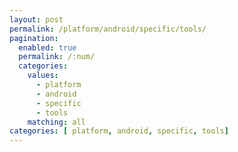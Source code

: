 ```yaml
---
layout: post
permalink: /platform/android/specific/tools/
pagination: 
  enabled: true
  permalink: /:num/
  categories:
    values:
      - platform
      - android
      - specific
      - tools
    matching: all
categories: [ platform, android, specific, tools]
---
```


